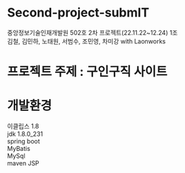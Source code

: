 # Second-project-submIT

중앙정보기술인재개발원 502호 2차 프로젝트(22.11.22~12.24) 1조  
김철, 김민하, 노태원, 서범수, 조민영, 차미강 with Laonworks

# 프로젝트 주제 : 구인구직 사이트

# 개발환경
이클립스 1.8  
jdk 1.8.0_231  
spring boot  
MyBatis  
MySql  
maven
JSP
